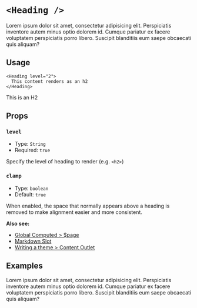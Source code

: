 # `<Heading />`

Lorem ipsum dolor sit amet, consectetur adipisicing elit. Perspiciatis inventore autem minus optio dolorem id. Cumque pariatur ex facere voluptatem perspiciatis porro libero. Suscipit blanditiis eum saepe obcaecati quis aliquam?

## Usage

```vue
<Heading level="2">
  This content renders as an h2
</Heading>
```

<UsageResult>
<Heading level='3'>This is an H2</Heading>
</UsageResult>

## Props

### `level`

- Type: `String`
- Required: `true`

Specify the level of heading to render (e.g. `<h2>`)

### `clamp`

- Type: `boolean`
- Default: `true`

When enabled, the space that normally appears above a heading is removed to make alignment easier and more consistent.

**Also see:**

- [Global Computed > \$page](./global-computed.md#page)
- [Markdown Slot](./markdown-slot.md)
- [Writing a theme > Content Outlet](../theme/writing-a-theme.md#content-outlet)

## Examples

Lorem ipsum dolor sit amet, consectetur adipisicing elit. Perspiciatis inventore autem minus optio dolorem id. Cumque pariatur ex facere voluptatem perspiciatis porro libero. Suscipit blanditiis eum saepe obcaecati quis aliquam?
